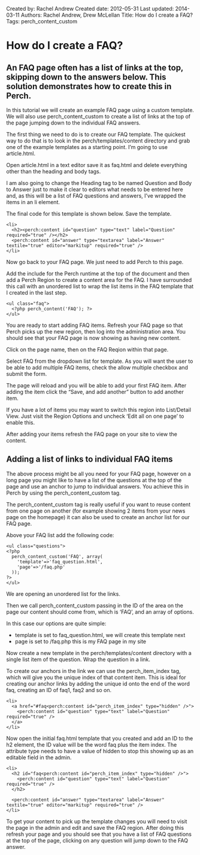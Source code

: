 Created by: Rachel Andrew
Created date: 2012-05-31
Last updated: 2014-03-11
Authors: Rachel Andrew, Drew McLellan
Title: How do I create a FAQ?
Tags: perch_content_custom

# How do I create a FAQ?

## An FAQ page often has a list of links at the top, skipping down to the answers below. This solution demonstrates how to create this in Perch.

In this tutorial we will create an example FAQ page using a custom template. We will also use perch_content_custom to create a list of links at the top of the page jumping down to the individual FAQ answers.

The first thing we need to do is to create our FAQ template. The quickest way to do that is to look in the perch/templates/content directory and grab one of the example templates as a starting point. I’m going to use article.html.

Open article.html in a text editor save it as faq.html and delete everything other than the heading and body tags.

I am also going to change the Heading tag to be named Question and Body to Answer just to make it clear to editors what needs to be entered here and, as this will be a list of FAQ questions and answers, I’ve wrapped the items in an li element.

The final code for this template is shown below. Save the template.

    <li>
      <h2><perch:content id="question" type="text" label="Question" required="true" /></h2>
      <perch:content id="answer" type="textarea" label="Answer" textile="true" editor="markitup" required="true" />
    </li>

Now go back to your FAQ page. We just need to add Perch to this page.

Add the include for the Perch runtime at the top of the document and then add a Perch Region to create a content area for the FAQ. I have surrounded this call with an unordered list to wrap the list items in the FAQ template that I created in the last step.

    <ul class="faq">
      <?php perch_content('FAQ'); ?>
    </ul>

You are ready to start adding FAQ items. Refresh your FAQ page so that Perch picks up the new region, then log into the administration area. You should see that your FAQ page is now showing as having new content.

Click on the page name, then on the FAQ Reqion within that page.

Select FAQ from the dropdown list for template. As you will want the user to be able to add multiple FAQ items, check the allow multiple checkbox and submit the form.

The page will reload and you will be able to add your first FAQ item. After adding the item click the “Save, and add another” button to add another item.

If you have a lot of items you may want to switch this region into List/Detail View. Just visit the Region Options and uncheck ‘Edit all on one page’ to enable this.

After adding your items refresh the FAQ page on your site to view the content.

## Adding a list of links to individual FAQ items

The above process might be all you need for your FAQ page, however on a long page you might like to have a list of the questions at the top of the page and use an anchor to jump to individual answers. You achieve this in Perch by using the perch_content_custom tag.

The perch_content_custom tag is really useful if you want to reuse content from one page on another (for example showing 2 items from your news page on the homepage) it can also be used to create an anchor list for our FAQ page.

Above your FAQ list add the following code:

    <ul class="questions">
    <?php
      perch_content_custom('FAQ', array(
        'template'=>'faq_question.html',
        'page'=>'/faq.php'
      ));
    ?>
    </ul>

We are opening an unordered list for the links.

Then we call perch_content_custom passing in the ID of the area on the page our content should come from, which is ‘FAQ’, and an array of options.

In this case our options are quite simple:

* template is set to faq_question.html, we will create this template next
* page is set to /faq.php this is my FAQ page in my site

Now create a new template in the perch/templates/content directory with a single list item of the question. Wrap the question in a link.

To create our anchors in the link we can use the perch_item_index tag, which will give you the unique index of that content item. This is ideal for creating our anchor links by adding the unique id onto the end of the word faq, creating an ID of faq1, faq2 and so on.

    <li>
      <a href="#faq<perch:content id="perch_item_index" type="hidden" />">
        <perch:content id="question" type="text" label="Question" required="true" />
      </a>
    </li>

Now open the initial faq.html template that you created and add an ID to the h2 element, the ID value will be the word faq plus the item index. The attribute type needs to have a value of hidden to stop this showing up as an editable field in the admin.

    <li>
      <h2 id="faq<perch:content id="perch_item_index" type="hidden" />">
        <perch:content id="question" type="text" label="Question" required="true" />
      </h2>

      <perch:content id="answer" type="textarea" label="Answer" textile="true" editor="markitup" required="true" />
    </li>

To get your content to pick up the template changes you will need to visit the page in the admin and edit and save the FAQ region. After doing this refresh your page and you should see that you have a list of FAQ questions at the top of the page, clicking on any question will jump down to the FAQ answer.